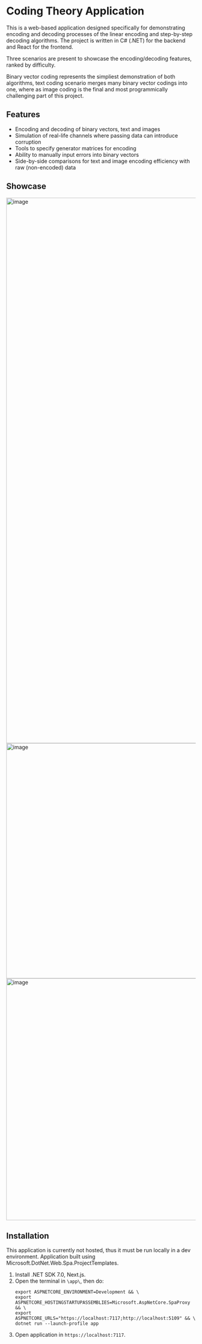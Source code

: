 # Coding Theory Application

This is a web-based application designed specifically for demonstrating encoding and decoding processes of the linear encoding and step-by-step decoding algorithms.
The project is written in C# (.NET) for the backend and React for the frontend.

Three scenarios are present to showcase the encoding/decoding features, ranked by difficulty.

Binary vector coding represents the simpliest demonstration of both algorithms, text coding scenario merges many binary vector codings into one, 
where as image coding is the final and most programmically challenging part of this project.

## Features

+ Encoding and decoding of binary vectors, text and images
+ Simulation of real-life channels where passing data can introduce corruption
+ Tools to specify generator matrices for encoding
+ Ability to manually input errors into binary vectors
+ Side-by-side comparisons for text and image encoding efficiency with raw (non-encoded) data

## Showcase

<img width="1452" alt="image" src="https://github.com/user-attachments/assets/f8e4c132-5004-41d0-b0a5-6a5f934ddad9" />
<img width="626" alt="image" src="https://github.com/user-attachments/assets/75ed7caf-afbd-4c2a-a2cf-0f46a324253d" />
<img width="644" alt="image" src="https://github.com/user-attachments/assets/cd2efa99-91de-4104-89f1-13eae4017c75" />


## Installation

This application is currently not hosted, thus it must be run locally in a dev environment. Application built using Microsoft.DotNet.Web.Spa.ProjectTemplates.

1. Install .NET SDK 7.0, Next.js.
2. Open the terminal in `\app\`, then do:
   ```
   export ASPNETCORE_ENVIRONMENT=Development && \
   export ASPNETCORE_HOSTINGSTARTUPASSEMBLIES=Microsoft.AspNetCore.SpaProxy && \
   export ASPNETCORE_URLS="https://localhost:7117;http://localhost:5109" && \
   dotnet run --launch-profile app
   ```
3. Open application in `https://localhost:7117`.




